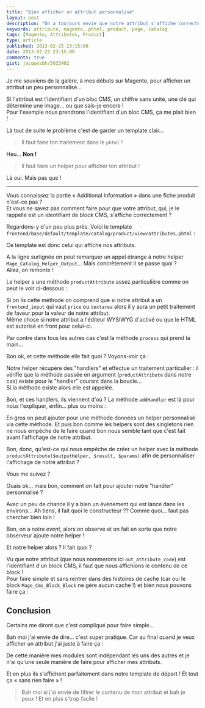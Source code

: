 ```yaml
---
title: "Bien afficher un attribut personnalisé"
layout: post
description: "On a toujours envie que notre attribut s'affiche correctement dans notre page produit ou notre catalogue sans créer de dépendances... Explication !"
keywords: attribute, magento, phtml, product, page, catalog
tags: [Magento, Attributes, Product]
type: article
published: 2013-02-25 23:15:00
date: 2013-02-25 23:15:00
comments: true
gist: jacquesbh/5033402
---
```


Je me souviens de la galère, à mes débuts sur Magento, pour afficher un attribut un peu personnalisé...

Si l'attribut est l'identifiant d'un bloc CMS, un chiffre sans unité, une clé qui détermine une image... ou que sais-je encore !  
Pour l'exemple nous prendrons l'identifiant d'un bloc CMS, ça me plait bien !

Là tout de suite le problème c'est de garder un template clair...

> Il faut faire ton traitement dans le `phtml` !

Heu... **Non !**

> Il faut faire un helper pour afficher ton attribut !

Là oui. Mais pas que !

<!-- more start -->

--------

Vous connaissez la partie « Additional Information » dans une fiche produit n'est-ce pas ?  
Et vous ne savez pas comment faire pour que votre attribut, qui, je le rappelle est un identifiant de block CMS, s'affiche correctement ?

Regardons-y d'un peu plus près. Voici le template `frontend/base/default/template/catalog/product/view/attributes.phtml` :

<script type="text/javascript">gist('{{page.gist}}', 'attributes.phtml', '15');</script>

Ce template est donc celui qui affiche nos attributs.

A la ligne surlignée on peut remarquer un appel étrange à notre helper `Mage_Catalog_Helper_Output`... Mais concrêtement il se passe quoi ?  
Allez, on remonte !

Le helper a une méthode `productAttribute` assez particulière comme on peut le voir ci-dessous :

<script type="text/javascript">gist('{{page.gist}}', 'Output_productAttribute.php', '17-38');</script>

Si on lis cette méthode on comprend que si notre attribut a un `frontend_input` qui vaut `price` ou `textarea` alors il y aura un petit traitement de faveur pour la valeur de notre attribut.  
Même chose si notre attribut a l'éditeur WYSIWYG d'activé ou que le HTML est autorisé en front pour celui-ci.

Par contre dans tous les autres cas c'est la méthode `process` qui prend la main...

Bon ok, et cette méthode elle fait quoi ? Voyons-voir ça :

<script type="text/javascript">gist('{{page.gist}}', 'Output_process.php', '17-22');</script>

Notre helper récupère des "handlers" et effectue un traitement particulier : il vérifie que la méthode passée en argument (`productAttribute` dans notre cas) existe pour le "handler" courant dans la boucle...  
Si la méthode existe alors elle est appelée.

Bon, et ces handlers, ils viennent d'où ? La méthode `addHandler` est là pour nous l'expliquer, enfin... plus ou moins :

<script type="text/javascript">gist('{{page.gist}}', 'Output_addHandler.php', '16-26');</script>

En gros on peut ajouter pour une méthode données un helper personnalisé via cette méthode. Et puis bon comme les helpers sont des singletons rien ne nous empêche de le faire quand bon nous semble tant que c'est fait avant l'affichage de notre attribut.

Bon, donc, qu'est-ce qui nous empêche de créer un helper avec la méthode `productAttribute($outputHelper, $result, $params)` afin de personnaliser l'affichage de notre attribut ?

Vous me suivez ?

Ouais ok... mais bon, comment on fait pour ajouter notre "handler" personnalisé ?

Avec un peu de chance il y a bien un évènement qui est lancé dans les environs... Ah tiens, il fait quoi le constructeur ?? Comme quoi... faut pas chercher bien loin !

<script type="text/javascript">gist('{{page.gist}}', 'Output_construct.php', '12');</script>

Bon, on a notre _event_, alors on observe et on fait en sorte que notre observeur ajoute notre helper !

<script type="text/javascript">gist('{{page.gist}}', 'Observer.php', '14');</script>

Et notre helper alors ? Il fait quoi ?

Vu que notre attribut (que nous nommerons ici `out_attribute_code`) est l'identifiant d'un block CMS, il faut que nous affichions le contenu de ce block !  
Pour faire simple et sans rentrer dans des histoires de cache (car oui le block `Mage_Cms_Block_Block` ne gère aucun cache !) et bien nous pouvons faire ça :

<script type="text/javascript">gist('{{page.gist}}', 'Helper.php', '16-29');</script>

## Conclusion

Certains me diront que c'est compliqué pour faire simple...

Bah moi j'ai envie de dire... c'est super pratique. Car au final quand je veux afficher un attribut j'ai juste à faire ça :

<script type="text/javascript">gist('{{page.gist}}', 'call.php');</script>

De cette manière mes modules sont indépendant les uns des autres et je n'ai qu'une seule manière de faire pour afficher mes attributs.

Et en plus ils s'affichent parfaitement dans notre template de départ ! Et tout ça « sans rien faire » !

> Bah moi si j'ai envie de filtrer le contenu de mon attribut et bah je peux ! Et en plus s'trop facile !


<!-- more end -->


